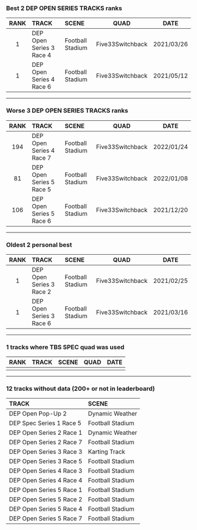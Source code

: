 ### Best 2 DEP OPEN SERIES TRACKS ranks
|RANK|TRACK|SCENE|QUAD|DATE|
|:---:|:---|:---|:---:|:---:|
|1|DEP Open Series 3 Race 4|Football Stadium|Five33Switchback|2021/03/26|
|1|DEP Open Series 4 Race 6|Football Stadium|Five33Switchback|2021/05/12|
---
### Worse 3 DEP OPEN SERIES TRACKS ranks
|RANK|TRACK|SCENE|QUAD|DATE|
|:---:|:---|:---|:---:|:---:|
|194|DEP Open Series 4 Race 7|Football Stadium|Five33Switchback|2022/01/24|
|81|DEP Open Series 5 Race 5|Football Stadium|Five33Switchback|2022/01/08|
|106|DEP Open Series 5 Race 6|Football Stadium|Five33Switchback|2021/12/20|
---
### Oldest 2 personal best
|RANK|TRACK|SCENE|QUAD|DATE|
|:---:|:---|:---|:---:|:---:|
|1|DEP Open Series 3 Race 2|Football Stadium|Five33Switchback|2021/02/25|
|1|DEP Open Series 3 Race 6|Football Stadium|Five33Switchback|2021/03/16|
---
### 1 tracks where TBS SPEC quad was used
|RANK|TRACK|SCENE|QUAD|DATE|
|:---:|:---|:---|:---:|:---:|
||||||
---
### 12 tracks without data (200+ or not in leaderboard)
|TRACK|SCENE|
|:---|:---|
|DEP Open Pop-Up 2|Dynamic Weather|
|DEP Spec Series 1 Race 5|Football Stadium|
|DEP Open Series 2 Race 1|Dynamic Weather|
|DEP Open Series 2 Race 7|Football Stadium|
|DEP Open Series 3 Race 3|Karting Track|
|DEP Open Series 3 Race 5|Football Stadium|
|DEP Open Series 4 Race 3|Football Stadium|
|DEP Open Series 4 Race 4|Football Stadium|
|DEP Open Series 5 Race 1|Football Stadium|
|DEP Open Series 5 Race 2|Football Stadium|
|DEP Open Series 5 Race 4|Football Stadium|
|DEP Open Series 5 Race 7|Football Stadium|
